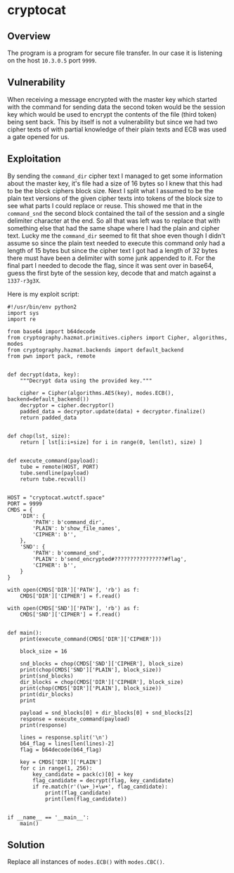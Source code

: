 cryptocat
==============

Overview
--------
The program is a program for secure file transfer. In our case it is listening on the host `10.3.0.5` port `9999`.

Vulnerability
-------------
When receiving a message encrypted with the master key which started with the command for sending data the second token would be the session key which would be used to encrypt the contents of the file (third token) being sent back. This by itself is not a vulnerability but since we had two cipher texts of with partial knowledge of their plain texts and ECB was used a gate opened for us.

Exploitation
------------
By sending the `command_dir` cipher text I managed to get some information about the master key, it's file had a size of 16 bytes so I knew that this had to be the block ciphers block size. Next I split what I assumed to be the plain text versions of the given cipher texts into tokens of the block size to see what parts I could replace or reuse. This showed me that in the `command_snd` the second block contained the tail of the session and a single delimiter character at the end. So all that was left was to replace that with something else that had the same shape where I had the plain and cipher text. Lucky me the `command_dir` seemed to fit that shoe even though I didn't assume so since the plain text needed to execute this command only had a length of 15 bytes but since the cipher text I got had a length of 32 bytes there must have been a delimiter with some junk appended to it. For the final part I needed to decode the flag, since it was sent over in base64, guess the first byte of the session key, decode that and match against a `1337-r3g3X`.

Here is my exploit script:

    #!/usr/bin/env python2
    import sys
    import re

    from base64 import b64decode
    from cryptography.hazmat.primitives.ciphers import Cipher, algorithms, modes
    from cryptography.hazmat.backends import default_backend
    from pwn import pack, remote


    def decrypt(data, key):
        """Decrypt data using the provided key."""

        cipher = Cipher(algorithms.AES(key), modes.ECB(), backend=default_backend())
        decryptor = cipher.decryptor()
        padded_data = decryptor.update(data) + decryptor.finalize()
        return padded_data


    def chop(lst, size):
        return [ lst[i:i+size] for i in range(0, len(lst), size) ]


    def execute_command(payload):
        tube = remote(HOST, PORT)
        tube.sendline(payload)
        return tube.recvall()


    HOST = "cryptocat.wutctf.space"
    PORT = 9999
    CMDS = {
        'DIR': {
            'PATH': b'command_dir',
            'PLAIN': b'show_file_names',
            'CIPHER': b'',
        },
        'SND': {
            'PATH': b'command_snd',
            'PLAIN': b'send_encrypted#????????????????#flag',
            'CIPHER': b'',
        }
    }

    with open(CMDS['DIR']['PATH'], 'rb') as f:
        CMDS['DIR']['CIPHER'] = f.read()

    with open(CMDS['SND']['PATH'], 'rb') as f:
        CMDS['SND']['CIPHER'] = f.read()


    def main():
        print(execute_command(CMDS['DIR']['CIPHER']))

        block_size = 16

        snd_blocks = chop(CMDS['SND']['CIPHER'], block_size)
        print(chop(CMDS['SND']['PLAIN'], block_size))
        print(snd_blocks)
        dir_blocks = chop(CMDS['DIR']['CIPHER'], block_size)
        print(chop(CMDS['DIR']['PLAIN'], block_size))
        print(dir_blocks)
        print

        payload = snd_blocks[0] + dir_blocks[0] + snd_blocks[2]
        response = execute_command(payload)
        print(response)

        lines = response.split('\n')
        b64_flag = lines[len(lines)-2]
        flag = b64decode(b64_flag)

        key = CMDS['DIR']['PLAIN']
        for c in range(1, 256):
            key_candidate = pack(c)[0] + key
            flag_candidate = decrypt(flag, key_candidate)
            if re.match(r'(\w+_)+\w+', flag_candidate):
                print(flag_candidate)
                print(len(flag_candidate))


    if __name__ == '__main__':
        main()

Solution
--------
Replace all instances of `modes.ECB()` with `modes.CBC()`.
